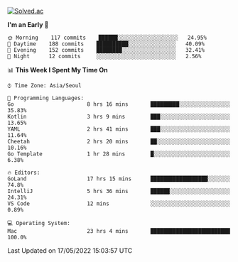 [![Solved.ac](http://mazassumnida.wtf/api/v2/generate_badge?boj=kuckjwi)](https://solved.ac/kuckjwi)
<!--START_SECTION:waka-->
**I'm an Early 🐤** 

```text
🌞 Morning    117 commits    ██████░░░░░░░░░░░░░░░░░░░   24.95% 
🌆 Daytime    188 commits    ██████████░░░░░░░░░░░░░░░   40.09% 
🌃 Evening    152 commits    ████████░░░░░░░░░░░░░░░░░   32.41% 
🌙 Night      12 commits     ░░░░░░░░░░░░░░░░░░░░░░░░░   2.56%

```


📊 **This Week I Spent My Time On** 

```text
⌚︎ Time Zone: Asia/Seoul

💬 Programming Languages: 
Go                       8 hrs 16 mins       █████████░░░░░░░░░░░░░░░░   35.83% 
Kotlin                   3 hrs 9 mins        ███░░░░░░░░░░░░░░░░░░░░░░   13.65% 
YAML                     2 hrs 41 mins       ███░░░░░░░░░░░░░░░░░░░░░░   11.64% 
Cheetah                  2 hrs 20 mins       ██░░░░░░░░░░░░░░░░░░░░░░░   10.16% 
Go Template              1 hr 28 mins        █░░░░░░░░░░░░░░░░░░░░░░░░   6.38%

🔥 Editors: 
GoLand                   17 hrs 15 mins      ██████████████████░░░░░░░   74.8% 
IntelliJ                 5 hrs 36 mins       ██████░░░░░░░░░░░░░░░░░░░   24.31% 
VS Code                  12 mins             ░░░░░░░░░░░░░░░░░░░░░░░░░   0.89%

💻 Operating System: 
Mac                      23 hrs 4 mins       █████████████████████████   100.0%

```


 Last Updated on 17/05/2022 15:03:57 UTC
<!--END_SECTION:waka-->
